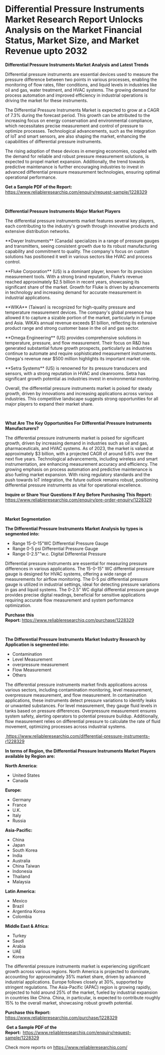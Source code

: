<p><h1>Differential Pressure Instruments Market Research Report Unlocks Analysis on the Market Financial Status, Market Size, and Market Revenue upto 2032</h1></p><p><strong>Differential Pressure Instruments Market Analysis and Latest Trends</strong></p>
<p><p>Differential pressure instruments are essential devices used to measure the pressure difference between two points in various processes, enabling the monitoring of flow rates, filter conditions, and liquid levels in industries like oil and gas, water treatment, and HVAC systems. The growing demand for process automation and improved efficiency in industrial operations is driving the market for these instruments.</p><p>The Differential Pressure Instruments Market is expected to grow at a CAGR of 7.3% during the forecast period. This growth can be attributed to the increasing focus on energy conservation and environmental compliance, which necessitates precise measurement and control of pressure to optimize processes. Technological advancements, such as the integration of IoT and smart sensors, are also shaping the market, enhancing the capabilities of differential pressure instruments.</p><p>The rising adoption of these devices in emerging economies, coupled with the demand for reliable and robust pressure measurement solutions, is expected to propel market expansion. Additionally, the trend towards predictive maintenance is further encouraging industries to invest in advanced differential pressure measurement technologies, ensuring optimal operational performance.</p></p>
<p><strong>Get a Sample PDF of the Report:&nbsp;</strong> <a href="https://www.reliableresearchiq.com/enquiry/request-sample/1228329?utm_campaign=2469&utm_medium=2&utm_source=Github&utm_content=ia&utm_term=09042025&utm_id=differential-pressure-instruments">https://www.reliableresearchiq.com/enquiry/request-sample/1228329</a></p>
<p>&nbsp;</p>
<p><strong>Differential Pressure Instruments Major Market Players</strong></p>
<p><p>The differential pressure instruments market features several key players, each contributing to the industry's growth through innovative products and extensive distribution networks. </p><p>**Dwyer Instruments** (Canada) specializes in a range of pressure gauges and transmitters, seeing consistent growth due to its robust manufacturing capability and commitment to quality. The company's focus on custom solutions has positioned it well in various sectors like HVAC and process control.</p><p>**Fluke Corporation** (US) is a dominant player, known for its precision measurement tools. With a strong brand reputation, Fluke’s revenue reached approximately $2.5 billion in recent years, showcasing its significant share of the market. Growth for Fluke is driven by advancements in technology and increasing demand for accurate measurement in industrial applications.</p><p>**WIKA** (Taiwan) is recognized for high-quality pressure and temperature measurement devices. The company's global presence has allowed it to capture a sizable portion of the market, particularly in Europe and Asia. WIKA’s annual revenue exceeds $1 billion, reflecting its extensive product range and strong customer base in the oil and gas sector.</p><p>**Omega Engineering** (US) provides comprehensive solutions in temperature, pressure, and flow measurement. Their focus on R&D has generated substantial future growth prospects, particularly as industries continue to automate and require sophisticated measurement instruments. Omega's revenue near $500 million highlights its important market role.</p><p>**Setra Systems** (US) is renowned for its pressure transducers and sensors, with a strong reputation in HVAC and cleanrooms. Setra has significant growth potential as industries invest in environmental monitoring.</p><p>Overall, the differential pressure instruments market is poised for steady growth, driven by innovations and increasing applications across various industries. This competitive landscape suggests strong opportunities for all major players to expand their market share.</p></p>
<p>&nbsp;</p>
<p><strong>What Are The Key Opportunities For Differential Pressure Instruments Manufacturers?</strong></p>
<p><p>The differential pressure instruments market is poised for significant growth, driven by increasing demand in industries such as oil and gas, pharmaceuticals, and HVAC systems. As of 2023, the market is valued at approximately $3 billion, with a projected CAGR of around 5.6% over the next five years. Technological advancements, including wireless and smart instrumentation, are enhancing measurement accuracy and efficiency. The growing emphasis on process automation and predictive maintenance is also fueling market expansion. With rising regulatory standards and the push towards IoT integration, the future outlook remains robust, positioning differential pressure instruments as vital for operational excellence.</p></p>
<p><strong>Inquire or Share Your Questions If Any Before Purchasing This Report:</strong> <a href="https://www.reliableresearchiq.com/enquiry/pre-order-enquiry/1228329?utm_campaign=2469&utm_medium=2&utm_source=Github&utm_content=ia&utm_term=09042025&utm_id=differential-pressure-instruments">https://www.reliableresearchiq.com/enquiry/pre-order-enquiry/1228329</a></p>
<p>&nbsp;</p>
<p><strong>Market Segmentation</strong></p>
<p><strong>The Differential Pressure Instruments Market Analysis by types is segmented into:</strong></p>
<p><ul><li>Range 15-0-15"WC Differential Pressure Gauge</li><li>Range 0-5 psi Differential Pressure Gauge</li><li>Range 0-2.5""w.c. Digital Differential Pressure</li></ul></p>
<p><p>Differential pressure instruments are essential for measuring pressure differences in various applications. The 15-0-15" WC differential pressure gauge is designed for HVAC systems, offering a wide range of measurements for airflow monitoring. The 0-5 psi differential pressure gauge is utilized in industrial settings, ideal for detecting pressure variations in gas and liquid systems. The 0-2.5" WC digital differential pressure gauge provides precise digital readings, beneficial for sensitive applications requiring accurate flow measurement and system performance optimization.</p></p>
<p><strong>Purchase this Report:&nbsp;</strong><a href="https://www.reliableresearchiq.com/purchase/1228329?utm_campaign=2469&utm_medium=2&utm_source=Github&utm_content=ia&utm_term=09042025&utm_id=differential-pressure-instruments">https://www.reliableresearchiq.com/purchase/1228329</a></p>
<p>&nbsp;</p>
<p><strong>The Differential Pressure Instruments Market Industry Research by Application is segmented into:</strong></p>
<p><ul><li>Contamination</li><li>Level Measurement</li><li>overpressure measurement</li><li>Flow Measurement</li><li>Others</li></ul></p>
<p><p>The differential pressure instruments market finds applications across various sectors, including contamination monitoring, level measurement, overpressure measurement, and flow measurement. In contamination applications, these instruments detect pressure variations to identify leaks or unwanted substances. For level measurement, they gauge fluid levels in tanks based on pressure differences. Overpressure measurement ensures system safety, alerting operators to potential pressure buildup. Additionally, flow measurement relies on differential pressure to calculate the rate of fluid movement, optimizing processes across industrial systems.</p></p>
<p><a href="https://www.reliableresearchiq.com/differential-pressure-instruments-r1228329?utm_campaign=2469&utm_medium=2&utm_source=Github&utm_content=ia&utm_term=09042025&utm_id=differential-pressure-instruments">&nbsp;https://www.reliableresearchiq.com/differential-pressure-instruments-r1228329</a></p>
<p><strong>In terms of Region, the Differential Pressure Instruments Market Players available by Region are:</strong></p>
<p>
    <p> <strong> North America: </strong>
        <ul>
            <li>United States</li>
            <li>Canada</li>
        </ul>
        </p> 
    <p> <strong> Europe: </strong>
        <ul>
            <li>Germany</li>
            <li>France</li>
            <li>U.K.</li>
            <li>Italy</li>
            <li>Russia</li>
        </ul>
        </p> 
    <p> <strong> Asia-Pacific: </strong>
        <ul>
            <li>China</li>
            <li>Japan</li>
            <li>South Korea</li>
            <li>India</li>
            <li>Australia</li>
            <li>China Taiwan</li>
            <li>Indonesia</li>
            <li>Thailand</li>
            <li>Malaysia</li>
        </ul>
        </p> 
    <p> <strong> Latin America: </strong>
        <ul>
            <li>Mexico</li>
            <li>Brazil</li>
            <li>Argentina Korea</li>
            <li>Colombia</li>
        </ul>
        </p> 
    <p> <strong> Middle East & Africa: </strong>
        <ul>
            <li>Turkey</li>
            <li>Saudi</li>
            <li>Arabia</li>
            <li>UAE</li>
            <li>Korea</li>
        </ul>
    </p>
    </p>
<p><p>The differential pressure instruments market is experiencing significant growth across various regions. North America is projected to dominate, accounting for approximately 35% market share, driven by advanced industrial applications. Europe follows closely at 30%, supported by stringent regulations. The Asia-Pacific (APAC) region is growing rapidly, projected to hold around 25% of the market, fueled by industrial expansion in countries like China. China, in particular, is expected to contribute roughly 15% to the overall market, showcasing robust growth potential.</p></p>
<p><strong>Purchase this Report: </strong><a href="https://www.reliableresearchiq.com/purchase/1228329?utm_campaign=2469&utm_medium=2&utm_source=Github&utm_content=ia&utm_term=09042025&utm_id=differential-pressure-instruments">https://www.reliableresearchiq.com/purchase/1228329</a></p>
<p>&nbsp;<strong>Get a Sample PDF of the Report:&nbsp;&nbsp;</strong><a href="https://www.reliableresearchiq.com/enquiry/request-sample/1228329?utm_campaign=2469&utm_medium=2&utm_source=Github&utm_content=ia&utm_term=09042025&utm_id=differential-pressure-instruments">https://www.reliableresearchiq.com/enquiry/request-sample/1228329</a></p>
<p><strong></strong></p>
<p>Check more reports on <a href="https://www.reliableresearchiq.com/?utm_campaign=2469&utm_medium=2&utm_source=Github&utm_content=ia&utm_term=09042025&utm_id=differential-pressure-instruments">https://www.reliableresearchiq.com/</a></p>